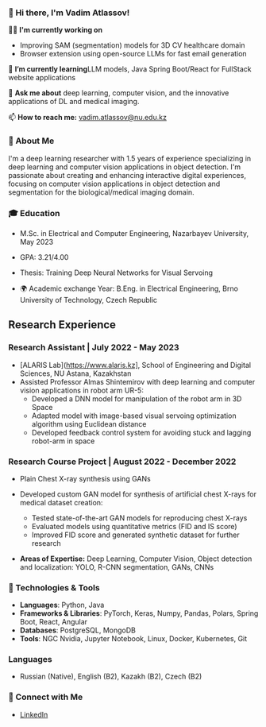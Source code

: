 ### 👋 Hi there, I'm Vadim Atlassov!

👨‍💻 **I'm currently working on** 
- Improving SAM (segmentation) models for 3D CV healthcare domain
- Browser extension using open-source LLMs for fast email generation

🌱 **I’m currently learning**LLM models, Java Spring Boot/React for FullStack website applications

💬 **Ask me about** deep learning, computer vision, and the innovative applications of DL and medical imaging.

📫 **How to reach me:** vadim.atlassov@nu.edu.kz

### 🚀 About Me
I'm a deep learning researcher with 1.5 years of experience specializing in deep learning and computer vision applications in object detection. I'm passionate about creating and enhancing interactive digital experiences, focusing on computer vision applications in object detection and segmentation for the biological/medical imaging domain.

### 🎓 Education
-  M.Sc. in Electrical and Computer Engineering, Nazarbayev University, May 2023
  - GPA: 3.21/4.00
  - Thesis: Training Deep Neural Networks for Visual Servoing

- 🌍 Academic exchange Year: B.Eng. in Electrical Engineering, Brno University of Technology, Czech Republic

## Research Experience

### Research Assistant | July 2022 - May 2023
- [ALARIS Lab](https://www.alaris.kz], School of Engineering and Digital Sciences, NU Astana, Kazakhstan
- Assisted Professor Almas Shintemirov with deep learning and computer vision applications in robot arm UR-5:
  - Developed a DNN model for manipulation of the robot arm in 3D Space
  - Adapted model with image-based visual servoing optimization algorithm using Euclidean distance
  - Developed feedback control system for avoiding stuck and lagging robot-arm in space

### Research Course Project | August 2022 - December 2022
- Plain Chest X-ray synthesis using GANs
- Developed custom GAN model for synthesis of artificial chest X-rays for medical dataset creation:
  - Tested state-of-the-art GAN models for reproducing chest X-rays
  - Evaluated models using quantitative metrics (FID and IS score)
  - Improved FID score and generated synthetic dataset for further research


- **Areas of Expertise:** Deep Learning, Computer Vision, Object detection and localization: YOLO, R-CNN segmentation, GANs, CNNs

### 🔧 Technologies & Tools
- **Languages**: Python, Java
- **Frameworks & Libraries**: PyTorch, Keras, Numpy, Pandas, Polars, Spring Boot, React, Angular
- **Databases**: PostgreSQL, MongoDB
- **Tools**: NGC Nvidia, Jupyter Notebook, Linux, Docker, Kubernetes, Git


### Languages
- Russian (Native), English (B2), Kazakh (B2), Czech (B2)

### 🤝 Connect with Me
- [LinkedIn](www.linkedin.com/in/vadim-atlassov)
